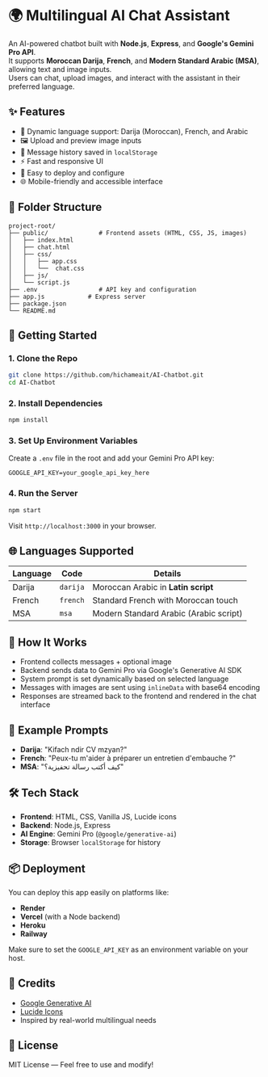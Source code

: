 # 🌍 Multilingual AI Chat Assistant

An AI-powered chatbot built with **Node.js**, **Express**, and **Google's Gemini Pro API**.  
It supports **Moroccan Darija**, **French**, and **Modern Standard Arabic (MSA)**, allowing text and image inputs.  
Users can chat, upload images, and interact with the assistant in their preferred language.

## ✨ Features

- 🔄 Dynamic language support: Darija (Moroccan), French, and Arabic
- 🖼️ Upload and preview image inputs
- 💬 Message history saved in `localStorage`
- ⚡ Fast and responsive UI
- 📆 Easy to deploy and configure
- 🌐 Mobile-friendly and accessible interface


## 📁 Folder Structure

```
project-root/
├── public/              # Frontend assets (HTML, CSS, JS, images)
│   ├── index.html
│   ├── chat.html
│   ├── css/ 
│   │   ├── app.css
│   │   └──  chat.css
│   ├── js/ 
│   └── script.js
├── .env                 # API key and configuration
├── app.js            # Express server
├── package.json
└── README.md
```

## 🚀 Getting Started

### 1. Clone the Repo

```bash
git clone https://github.com/hichameait/AI-Chatbot.git
cd AI-Chatbot
```

### 2. Install Dependencies

```bash
npm install
```

### 3. Set Up Environment Variables

Create a `.env` file in the root and add your Gemini Pro API key:

```
GOOGLE_API_KEY=your_google_api_key_here
```

### 4. Run the Server

```bash
npm start
```

Visit `http://localhost:3000` in your browser.

## 🌐 Languages Supported

| Language | Code    | Details |
|----------|---------|---------|
| Darija   | `darija`| Moroccan Arabic in **Latin script** |
| French   | `french`| Standard French with Moroccan touch |
| MSA      | `msa`   | Modern Standard Arabic (Arabic script) |

## 🧐 How It Works

- Frontend collects messages + optional image
- Backend sends data to Gemini Pro via Google's Generative AI SDK
- System prompt is set dynamically based on selected language
- Messages with images are sent using `inlineData` with base64 encoding
- Responses are streamed back to the frontend and rendered in the chat interface

## 📌 Example Prompts

- **Darija**: "Kifach ndir CV mzyan?"
- **French**: "Peux-tu m'aider à préparer un entretien d'embauche ?"
- **MSA**: "كيف أكتب رسالة تحفيزية؟"

## 🛠️ Tech Stack

- **Frontend**: HTML, CSS, Vanilla JS, Lucide icons
- **Backend**: Node.js, Express
- **AI Engine**: Gemini Pro (`@google/generative-ai`)
- **Storage**: Browser `localStorage` for history

## 📦 Deployment

You can deploy this app easily on platforms like:

- **Render**
- **Vercel** (with a Node backend)
- **Heroku**
- **Railway**

Make sure to set the `GOOGLE_API_KEY` as an environment variable on your host.

## 🙌 Credits

- [Google Generative AI](https://ai.google.dev/)
- [Lucide Icons](https://lucide.dev/)
- Inspired by real-world multilingual needs

## 📝 License

MIT License — Feel free to use and modify!
